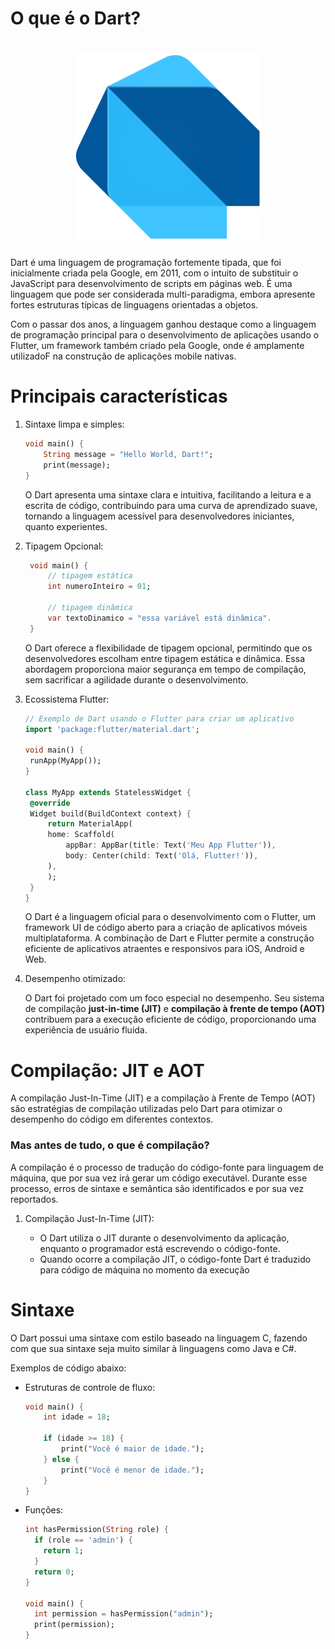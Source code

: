 # O que é o Dart?

<div align="center">
  <h1 align="center"><img src="./assets/dart-logo.png" alt="Imagem da linguagem" width="300"></h1>
</div>

Dart é uma linguagem de programação fortemente tipada, que foi inicialmente criada pela Google, em 2011, com o intuito de substituir o JavaScript para desenvolvimento de scripts em páginas web.
É uma linguagem que pode ser considerada multi-paradigma, embora apresente fortes estruturas típicas de linguagens orientadas a objetos.

Com o passar dos anos, a linguagem ganhou destaque como a linguagem de programação principal para o desenvolvimento de aplicações usando o Flutter, um framework também criado pela Google, onde é amplamente utilizadoF na construção de aplicações mobile nativas.

# Principais características

1. Sintaxe limpa e simples:

   ```dart
   void main() {
       String message = "Hello World, Dart!";
       print(message);
   }
   ```

   O Dart apresenta uma sintaxe clara e intuitiva, facilitando a leitura e a escrita de código, contribuindo para uma curva de aprendizado suave, tornando a linguagem acessível para desenvolvedores iniciantes, quanto experientes.

2. Tipagem Opcional:

   ```dart
    void main() {
        // tipagem estática
        int numeroInteiro = 01;

        // tipagem dinâmica
        var textoDinamico = "essa variável está dinâmica".
    }
   ```

   O Dart oferece a flexibilidade de tipagem opcional, permitindo que os desenvolvedores escolham entre tipagem estática e dinâmica. Essa abordagem proporciona maior segurança em tempo de compilação, sem sacrificar a agilidade durante o desenvolvimento.

3. Ecossistema Flutter:

   ```dart
   // Exemplo de Dart usando o Flutter para criar um aplicativo
   import 'package:flutter/material.dart';

   void main() {
    runApp(MyApp());
   }

   class MyApp extends StatelessWidget {
    @override
    Widget build(BuildContext context) {
        return MaterialApp(
        home: Scaffold(
            appBar: AppBar(title: Text('Meu App Flutter')),
            body: Center(child: Text('Olá, Flutter!')),
        ),
        );
    }
   }
   ```

   O Dart é a linguagem oficial para o desenvolvimento com o Flutter, um framework UI de código aberto para a criação de aplicativos móveis multiplataforma. A combinação de Dart e Flutter permite a construção eficiente de aplicativos atraentes e responsivos para iOS, Android e Web.

4. Desempenho otimizado:

   O Dart foi projetado com um foco especial no desempenho. Seu sistema de compilação **just-in-time (JIT)** e **compilação à frente de tempo (AOT)** contribuem para a execução eficiente de código, proporcionando uma experiência de usuário fluida.

# Compilação: JIT e AOT

A compilação Just-In-Time (JIT) e a compilação à Frente de Tempo (AOT) são estratégias de compilação utilizadas pelo Dart para otimizar o desempenho do código em diferentes contextos.

### Mas antes de tudo, o que é compilação?

A compilação é o processo de tradução do código-fonte para linguagem de máquina, que por sua vez irá gerar um código executável. Durante esse processo, erros de sintaxe e semântica são identificados e por sua vez reportados.

1. Compilação Just-In-Time (JIT):

   - O Dart utiliza o JIT durante o desenvolvimento da aplicação, enquanto o programador está escrevendo o código-fonte.
   - Quando ocorre a compilação JIT, o código-fonte Dart é traduzido para código de máquina no momento da execução

# Sintaxe

O Dart possui uma sintaxe com estilo baseado na linguagem C, fazendo com que sua sintaxe seja muito similar à linguagens como Java e C#.

Exemplos de código abaixo:

- Estruturas de controle de fluxo:

  ```dart
  void main() {
      int idade = 18;

      if (idade >= 18) {
          print("Você é maior de idade.");
      } else {
          print("Você é menor de idade.");
      }
  }
  ```

- Funções:

  ```dart
  int hasPermission(String role) {
    if (role == 'admin') {
      return 1;
    }
    return 0;
  }

  void main() {
    int permission = hasPermission("admin");
    print(permission);
  }
  ```
